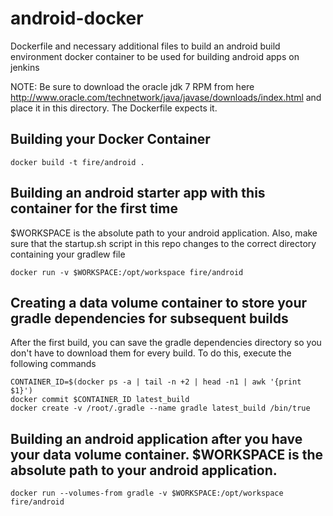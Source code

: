 # android-docker
Dockerfile and necessary additional files to build an android build environment docker container to be used for building android apps on jenkins

NOTE: Be sure to download the oracle jdk 7 RPM from here http://www.oracle.com/technetwork/java/javase/downloads/index.html and place it in this directory. The Dockerfile expects it. 

## Building your Docker Container
```
docker build -t fire/android .
```

## Building an android starter app with this container for the first time
$WORKSPACE is the absolute path to your android application. Also, make sure that the startup.sh script in this repo changes to the correct directory containing your gradlew file
```
docker run -v $WORKSPACE:/opt/workspace fire/android
```

## Creating a data volume container to store your gradle dependencies for subsequent builds
After the first build, you can save the gradle dependencies directory so you don't have to download them for every build. To do this, execute the following commands
```
CONTAINER_ID=$(docker ps -a | tail -n +2 | head -n1 | awk '{print $1}')
docker commit $CONTAINER_ID latest_build
docker create -v /root/.gradle --name gradle latest_build /bin/true
```

## Building an android application after you have your data volume container. $WORKSPACE is the absolute path to your android application.
```
docker run --volumes-from gradle -v $WORKSPACE:/opt/workspace fire/android
```
